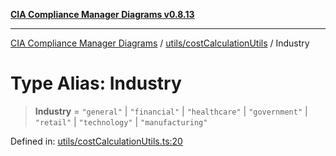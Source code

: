 [**CIA Compliance Manager Diagrams v0.8.13**](../../../README.md)

***

[CIA Compliance Manager Diagrams](../../../modules.md) / [utils/costCalculationUtils](../README.md) / Industry

# Type Alias: Industry

> **Industry** = `"general"` \| `"financial"` \| `"healthcare"` \| `"government"` \| `"retail"` \| `"technology"` \| `"manufacturing"`

Defined in: [utils/costCalculationUtils.ts:20](https://github.com/Hack23/cia-compliance-manager/blob/2f6ce8651c6fa9a0d9c8860576f0ee67ef038efd/src/utils/costCalculationUtils.ts#L20)

